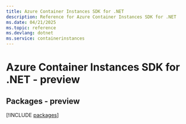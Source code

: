 ```yaml
---
title: Azure Container Instances SDK for .NET
description: Reference for Azure Container Instances SDK for .NET
ms.date: 04/21/2025
ms.topic: reference
ms.devlang: dotnet
ms.service: containerinstances
---
```

# Azure Container Instances SDK for .NET - preview
## Packages - preview
[!INCLUDE [packages](container-instances-index.md)]